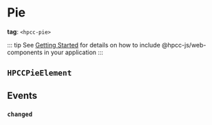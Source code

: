 # Pie

**tag**: `<hpcc-pie>`

<ClientOnly>
  <hpcc-preview style="width:100%;height:400px">
    <hpcc-pie style="width:100%;height:100%">
    </hpcc-pie>
    <script>
      document.querySelector("hpcc-pie").columns = ["Subject", "Score"];
      document.querySelector("hpcc-pie").data = [
        ["Math", 88],
        ["English", 72],
        ["Science", 60],
        ["History", 50],
        ["Geography", 40],
        ["Biology", 30],
        ["Physics", 20],
        ["Chemistry", 10]
      ];
    </script>
  </hpcc-preview>
</ClientOnly>

::: tip
See [Getting Started](../guide/getting-started.md) for details on how to include @hpcc-js/web-components in your application
:::

## `HPCCPieElement`

## Events

### `changed`
